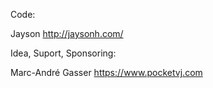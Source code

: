 Code:

Jayson http://jaysonh.com/


Idea, Suport, Sponsoring:

Marc-André Gasser https://www.pocketvj.com
